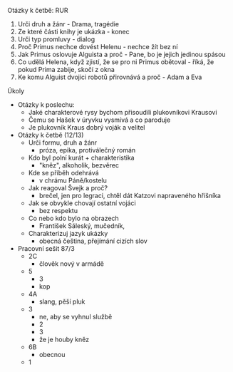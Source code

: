 Otázky k četbě: RUR
1. Urči druh a žánr - Drama, tragédie
2. Ze které části knihy je ukázka - konec
3. Urči typ promluvy - dialog
4. Proč Primus nechce dovést Helenu - nechce žít bez ní
5. Jak Primus oslovuje Alguista a proč - Pane, bo je jejich jedinou spásou
6. Co udělá Helena, když zjistí, že se pro ni Primus obětoval - říká, že pokud Prima zabije, skočí z okna
7. Ke komu Alguist dvojici robotů přirovnává a proč - Adam a Eva


Úkoly
- Otázky k poslechu:
	- Jaké charakterové rysy bychom přisoudili plukovníkovi Krausovi
	- Čemu se Hašek v úryvku vysmívá a co paroduje
	- Je plukovník Kraus dobrý voják a velitel
- Otázky k četbě (12/13)
	- Urči formu, druh a žánr
		- próza, epika, protiválečný román
	- Kdo byl polní kurát + charakteristika
		- "kněz", alkoholik, bezvěrec
	- Kde se příběh odehrává
		- v chrámu Páně/kostelu
	- Jak reagoval Švejk a proč?
		- brečel, jen pro legraci, chtěl dát Katzovi napraveného hříšníka
	- Jak se obvykle chovají ostatní vojáci
		- bez respektu
	- Co nebo kdo bylo na obrazech
		-  František Sáleský, mučedník, 
	- Charakterizuj jazyk ukázky
		- obecná čeština, přejímání cizích slov
- Pracovní sešit 87/3
	- 2C
		- člověk nový v armádě
	- 5
		- 3
		- kop
	- 4A
		- slang, pěší pluk
	- 3
		- ne, aby se vyhnul službě
		- 2
		- 3
		- že je houby kněz
	- 6B
		- obecnou
	- 1